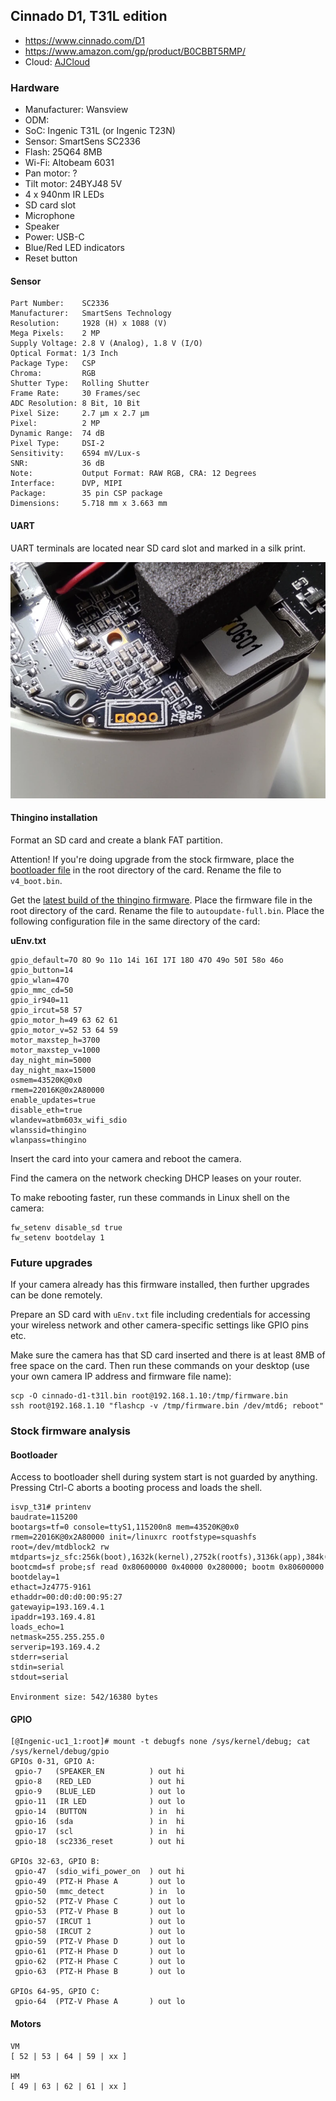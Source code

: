 Cinnado D1, T31L edition
------------------------
- https://www.cinnado.com/D1
- https://www.amazon.com/gp/product/B0CBBT5RMP/
- Cloud: [AJCloud](https://www.ajcloud.net/)

### Hardware

- Manufacturer: Wansview
- ODM:
- SoC: Ingenic T31L (or Ingenic T23N)
- Sensor: SmartSens SC2336
- Flash: 25Q64 8MB
- Wi-Fi: Altobeam 6031
- Pan motor: ?
- Tilt motor: 24BYJ48 5V
- 4 x 940nm IR LEDs
- SD card slot
- Microphone
- Speaker
- Power: USB-C
- Blue/Red LED indicators
- Reset button

#### Sensor

    Part Number:    SC2336
    Manufacturer:   SmartSens Technology
    Resolution:     1928 (H) x 1088 (V)
    Mega Pixels:    2 MP
    Supply Voltage: 2.8 V (Analog), 1.8 V (I/O)
    Optical Format: 1/3 Inch
    Package Type:   CSP
    Chroma:         RGB
    Shutter Type:   Rolling Shutter
    Frame Rate:     30 Frames/sec
    ADC Resolution: 8 Bit, 10 Bit
    Pixel Size:     2.7 µm x 2.7 µm
    Pixel:          2 MP
    Dynamic Range:  74 dB
    Pixel Type:     DSI-2
    Sensitivity:    6594 mV/Lux-s
    SNR:            36 dB
    Note:           Output Format: RAW RGB, CRA: 12 Degrees
    Interface:      DVP, MIPI
    Package:        35 pin CSP package
    Dimensions:     5.718 mm x 3.663 mm

#### UART

UART terminals are located near SD card slot and marked in a silk print.

![UART](uart.webp)

#### Thingino installation

Format an SD card and create a blank FAT partition.

Attention! If you're doing upgrade from the stock firmware, place the
[bootloader file](/dl/u-boot-isvp_t31_sfcnor_lite.bin) in the root directory
of the card. Rename the file to `v4_boot.bin`.

Get the [latest build of the thingino firmware][1].
Place the firmware file in the root directory of the card.
Rename the file to `autoupdate-full.bin`.
Place the following configuration file in the same directory of the card:

__uEnv.txt__
```
gpio_default=7O 8O 9o 11o 14i 16I 17I 18O 47O 49o 50I 58o 46o
gpio_button=14
gpio_wlan=47O
gpio_mmc_cd=50
gpio_ir940=11
gpio_ircut=58 57
gpio_motor_h=49 63 62 61
gpio_motor_v=52 53 64 59
motor_maxstep_h=3700
motor_maxstep_v=1000
day_night_min=5000
day_night_max=15000
osmem=43520K@0x0
rmem=22016K@0x2A80000
enable_updates=true
disable_eth=true
wlandev=atbm603x_wifi_sdio
wlanssid=thingino
wlanpass=thingino
```

Insert the card into your camera and reboot the camera.

Find the camera on the network checking DHCP leases on your router.

To make rebooting faster, run these commands in Linux shell on the camera:

```
fw_setenv disable_sd true
fw_setenv bootdelay 1
```

### Future upgrades

If your camera already has this firmware installed, then further upgrades
can be done remotely.

Prepare an SD card with `uEnv.txt` file including credentials for accessing your
wireless network and other camera-specific settings like GPIO pins etc.

Make sure the camera has that SD card inserted and there is at least 8MB of free
space on the card. Then run these commands on your desktop (use your own camera
IP address and firmware file name):

```
scp -O cinnado-d1-t31l.bin root@192.168.1.10:/tmp/firmware.bin
ssh root@192.168.1.10 "flashcp -v /tmp/firmware.bin /dev/mtd6; reboot"
```

### Stock firmware analysis

#### Bootloader

Access to bootloader shell during system start is not guarded by anything.
Pressing Ctrl-C aborts a booting process and loads the shell.

```
isvp_t31# printenv
baudrate=115200
bootargs=tf=0 console=ttyS1,115200n8 mem=43520K@0x0 rmem=22016K@0x2A80000 init=/linuxrc rootfstype=squashfs root=/dev/mtdblock2 rw mtdparts=jz_sfc:256k(boot),1632k(kernel),2752k(rootfs),3136k(app),384k(syscfg),32k(flag),8M@0(all)
bootcmd=sf probe;sf read 0x80600000 0x40000 0x280000; bootm 0x80600000
bootdelay=1
ethact=Jz4775-9161
ethaddr=00:d0:d0:00:95:27
gatewayip=193.169.4.1
ipaddr=193.169.4.81
loads_echo=1
netmask=255.255.255.0
serverip=193.169.4.2
stderr=serial
stdin=serial
stdout=serial

Environment size: 542/16380 bytes
```

#### GPIO

```
[@Ingenic-uc1_1:root]# mount -t debugfs none /sys/kernel/debug; cat /sys/kernel/debug/gpio
GPIOs 0-31, GPIO A:
 gpio-7   (SPEAKER_EN          ) out hi
 gpio-8   (RED_LED             ) out hi
 gpio-9   (BLUE_LED            ) out lo
 gpio-11  (IR LED              ) out lo
 gpio-14  (BUTTON              ) in  hi
 gpio-16  (sda                 ) in  hi
 gpio-17  (scl                 ) in  hi
 gpio-18  (sc2336_reset        ) out hi

GPIOs 32-63, GPIO B:
 gpio-47  (sdio_wifi_power_on  ) out hi
 gpio-49  (PTZ-H Phase A       ) out lo
 gpio-50  (mmc_detect          ) in  lo
 gpio-52  (PTZ-V Phase C       ) out lo
 gpio-53  (PTZ-V Phase B       ) out lo
 gpio-57  (IRCUT 1             ) out lo
 gpio-58  (IRCUT 2             ) out lo
 gpio-59  (PTZ-V Phase D       ) out lo
 gpio-61  (PTZ-H Phase D       ) out lo
 gpio-62  (PTZ-H Phase C       ) out lo
 gpio-63  (PTZ-H Phase B       ) out lo

GPIOs 64-95, GPIO C:
 gpio-64  (PTZ-V Phase A       ) out lo
 ```

#### Motors
```
VM
[ 52 | 53 | 64 | 59 | xx ]

HM
[ 49 | 63 | 62 | 61 | xx ]
```


[1]: https://github.com/themactep/thingino-firmware/releases/download/latest/thingino-cinnado_d1_t31l_sc2336.bin
